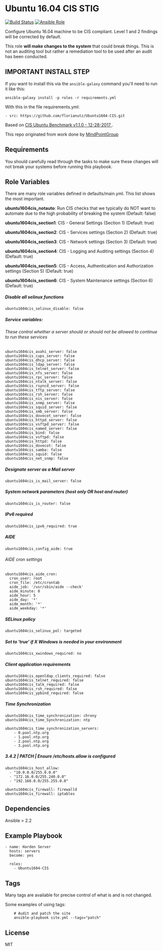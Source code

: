 Ubuntu 16.04 CIS STIG
================

[![Build Status](https://travis-ci.org/florianutz/Ubuntu1604-CIS.svg?branch=master)](https://travis-ci.org/florianutz/Ubuntu1604-CIS)
[![Ansible Role](https://img.shields.io/badge/role-florianutz.Ubuntu1604--CIS-blue.svg)](https://galaxy.ansible.com/florianutz/Ubuntu1604-CIS/)

Configure Ubuntu 16.04 machine to be CIS compliant. Level 1 and 2 findings will be corrected by default.

This role **will make changes to the system** that could break things. This is not an auditing tool but rather a remediation tool to be used after an audit has been conducted.

## IMPORTANT INSTALL STEP

If you want to install this via the `ansible-galaxy` command you'll need to run it like this:

`ansible-galaxy install -p roles -r requirements.yml`

With this in the file requirements.yml:

```
- src: https://github.com/florianutz/Ubuntu1604-CIS.git
```

Based on [CIS Ubuntu Benchmark v1.1.0 - 12-28-2017 ](https://community.cisecurity.org/collab/public/index.php).

This repo originated from work done by [MindPointGroup](https://github.com/MindPointGroup/RHEL7-CIS)

Requirements
------------

You should carefully read through the tasks to make sure these changes will not break your systems before running this playbook.

Role Variables
--------------
There are many role variables defined in defaults/main.yml. This list shows the most important.

**ubuntu1604cis_notauto**: Run CIS checks that we typically do NOT want to automate due to the high probability of breaking the system (Default: false)

**ubuntu1604cis_section1**: CIS - General Settings (Section 1) (Default: true)

**ubuntu1604cis_section2**: CIS - Services settings (Section 2) (Default: true)

**ubuntu1604cis_section3**: CIS - Network settings (Section 3) (Default: true)

**ubuntu1604cis_section4**: CIS - Logging and Auditing settings (Section 4) (Default: true)

**ubuntu1604cis_section5**: CIS - Access, Authentication and Authorization settings (Section 5) (Default: true)

**ubuntu1604cis_section6**: CIS - System Maintenance settings (Section 6) (Default: true)  

##### Disable all selinux functions
`ubuntu1604cis_selinux_disable: false`

##### Service variables:
###### These control whether a server should or should not be allowed to continue to run these services

```
ubuntu1604cis_avahi_server: false  
ubuntu1604cis_cups_server: false  
ubuntu1604cis_dhcp_server: false  
ubuntu1604cis_ldap_server: false  
ubuntu1604cis_telnet_server: false  
ubuntu1604cis_nfs_server: false  
ubuntu1604cis_rpc_server: false  
ubuntu1604cis_ntalk_server: false  
ubuntu1604cis_rsyncd_server: false  
ubuntu1604cis_tftp_server: false  
ubuntu1604cis_rsh_server: false  
ubuntu1604cis_nis_server: false  
ubuntu1604cis_snmp_server: false  
ubuntu1604cis_squid_server: false  
ubuntu1604cis_smb_server: false  
ubuntu1604cis_dovecot_server: false  
ubuntu1604cis_httpd_server: false  
ubuntu1604cis_vsftpd_server: false  
ubuntu1604cis_named_server: false  
ubuntu1604cis_bind: false  
ubuntu1604cis_vsftpd: false  
ubuntu1604cis_httpd: false  
ubuntu1604cis_dovecot: false  
ubuntu1604cis_samba: false  
ubuntu1604cis_squid: false  
ubuntu1604cis_net_snmp: false  
```  

##### Designate server as a Mail server
`ubuntu1604cis_is_mail_server: false`


##### System network parameters (host only OR host and router)
`ubuntu1604cis_is_router: false`  


##### IPv6 required
`ubuntu1604cis_ipv6_required: true`  


##### AIDE
`ubuntu1604cis_config_aide: true`

###### AIDE cron settings
```
ubuntu1604cis_aide_cron:
  cron_user: root
  cron_file: /etc/crontab
  aide_job: '/usr/sbin/aide --check'
  aide_minute: 0
  aide_hour: 5
  aide_day: '*'
  aide_month: '*'
  aide_weekday: '*'  
```

##### SELinux policy
`ubuntu1604cis_selinux_pol: targeted`


##### Set to 'true' if X Windows is needed in your environment
`ubuntu1604cis_xwindows_required: no`


##### Client application requirements
```
ubuntu1604cis_openldap_clients_required: false
ubuntu1604cis_telnet_required: false
ubuntu1604cis_talk_required: false  
ubuntu1604cis_rsh_required: false
ubuntu1604cis_ypbind_required: false
```

##### Time Synchronization
```
ubuntu1604cis_time_synchronization: chrony
ubuntu1604cis_time_Synchronization: ntp

ubuntu1604cis_time_synchronization_servers:
    - 0.pool.ntp.org
    - 1.pool.ntp.org
    - 2.pool.ntp.org
    - 3.pool.ntp.org  
```  

##### 3.4.2 | PATCH | Ensure /etc/hosts.allow is configured
```
ubuntu1604cis_host_allow:
  - "10.0.0.0/255.0.0.0"  
  - "172.16.0.0/255.240.0.0"  
  - "192.168.0.0/255.255.0.0"    
```  

```
ubuntu1604cis_firewall: firewalld
ubuntu1604cis_firewall: iptables
```


Dependencies
------------

Ansible > 2.2

Example Playbook
-------------------------

```
- name: Harden Server
  hosts: servers
  become: yes

  roles:
    - Ubuntu1604-CIS
```

Tags
----
Many tags are available for precise control of what is and is not changed.

Some examples of using tags:

```
    # Audit and patch the site
    ansible-playbook site.yml --tags="patch"
```

License
-------

MIT
